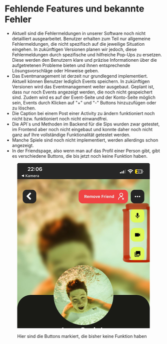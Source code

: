 # Fehlende Features und bekannte Fehler

* Aktuell sind die Fehlermeldungen in unserer Software noch nicht detailliert ausgearbeitet. Benutzer erhalten zum Teil nur allgemeine Fehlermeldungen, die nicht spezifisch auf die jeweilige Situation eingehen. In zukünftigen Versionen planen wir jedoch, diese Fehlermeldungen durch spezifische und hilfreiche Pop-Ups zu ersetzen. Diese werden den Benutzern klare und präzise Informationen über die aufgetretenen Probleme bieten und ihnen entsprechende Lösungsvorschläge oder Hinweise geben.
* Das Eventmanagement ist derzeit nur grundlegend implementiert. Aktuell können Benutzer lediglich Events speichern. In zukünftigen Versionen wird das Eventmanagement weiter ausgebaut. Geplant ist, dass nur noch Events angezeigt werden, die noch nicht gespeichert sind. Zudem wird es auf der Event-Seite und der Konto-Seite möglich sein, Events durch Klicken auf "+" und "-" Buttons hinzuzufügen oder zu löschen.
* Die Caption bei einem Post einer Activity zu ändern funktioniert noch nicht bzw. funktioniert noch nicht einwandfrei.
* Die API\`s und Methoden im Backend für die Sips wurden zwar getestet, im Frontend aber noch nicht eingebaut und konnte daher noch nicht ganz auf Ihre vollständige Funktionalität getestet werden.
* Manche Spiele sind noch nicht implementiert, werden allerdings schon angezeigt.
* In der Friendspage, also wenn man auf das Profil einer Person gibt, gibt es verschiedene Buttons, die bis jetzt noch keine Funktion haben.

<figure><img src=".gitbook/assets/Buttons_ohne_Funktion.jpg" alt=""><figcaption><p>Hier sind die Buttons markiert, die bisher keine Funktion haben</p></figcaption></figure>

